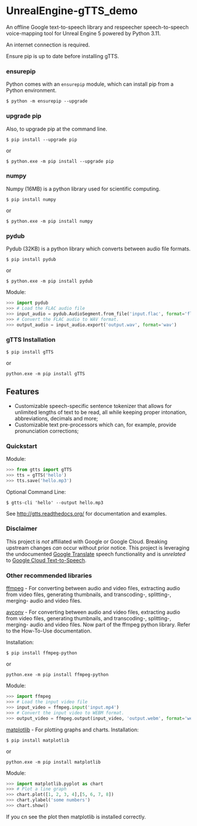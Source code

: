 # UnrealEngine-gTTS_demo
An offline Google text-to-speech library and respeecher speech-to-speech voice-mapping tool for Unreal Engine 5 powered by Python 3.11.

An internet connection is required.

Ensure pip is up to date before installing gTTS.

### ensurepip

Python comes with an `ensurepip` module, which can install pip from a Python environment.

```{pip-cli}
$ python -m ensurepip --upgrade
```

### upgrade pip

Also, to upgrade pip at the command line.

```{pip-cli}
$ pip install --upgrade pip
```
or
```{pip-cli}
$ python.exe -m pip install --upgrade pip
```

### numpy

Numpy (16MB) is a python library used for scientific computing.

```{pip-cli}
$ pip install numpy
```
or
```{pip-cli}
$ python.exe -m pip install numpy
```

### pydub

Pydub (32KB) is a python library which converts between audio file formats.

```{pip-cli}
$ pip install pydub
```
or
```{pip-cli}
$ python.exe -m pip install pydub
```

Module:
```python
>>> import pydub
>>> # Load the FLAC audio file
>>> input_audio = pydub.AudioSegment.from_file('input.flac', format='flac')
>>> # Convert the FLAC audio to WAV format.
>>> output_audio = input_audio.export('output.wav', format='wav')
```

### gTTS Installation

```{pip-cli}
$ pip install gTTS
```
or
```{pip-cli}
python.exe -m pip install gTTS
```

## Features

-   Customizable speech-specific sentence tokenizer that allows for unlimited lengths of text to be read, all while keeping proper intonation, abbreviations, decimals and more;
-   Customizable text pre-processors which can, for example, provide pronunciation corrections;

### Quickstart

Module:
```python
>>> from gtts import gTTS
>>> tts = gTTS('hello')
>>> tts.save('hello.mp3')
```

Optional Command Line:

```{pip-cli}
$ gtts-cli 'hello' --output hello.mp3
```

See <http://gtts.readthedocs.org/> for documentation and examples.

### Disclaimer

This project is *not* affiliated with Google or Google Cloud. Breaking upstream changes *can* occur without prior notice. This project is leveraging the undocumented [Google Translate](https://translate.google.com) speech functionality and is *unrelated* to [Google Cloud Text-to-Speech](https://cloud.google.com/text-to-speech/).

### Other recommended libraries

[ffmpeg](https://ffmpeg.org/download.html) - For converting between audio and video files, extracting audio from video files, generating thumbnails, and transcoding-, splitting-, merging- audio and video files. 

[avconv](https://ffmpeg.org/download.html) - For converting between audio and video files, extracting audio from video files, generating thumbnails, and transcoding-, splitting-, merging- audio and video files. Now part of the ffmpeg python library. Refer to the How-To-Use documentation.

Installation:

```{pip-cli}
$ pip install ffmpeg-python
```
or
```{pip-cli}
python.exe -m pip install ffmpeg-python
```

Module:
```python
>>> import ffmpeg
>>> # Load the input video file
>>> input_video = ffmpeg.input('input.mp4')
>>> # Convert the input video to WEBM format.
>>> output_video = ffmpeg.output(input_video, 'output.webm', format='webm').run()
```

[matplotlib](https://matplotlib.org/stable/users/installing.html) - For plotting graphs and charts.
Installation:

```{pip-cli}
$ pip install matplotlib
```
or
```{pip-cli}
python.exe -m pip install matplotlib
```

Module:
```python
>>> import matplotlib.pyplot as chart
>>> # Plot a line graph
>>> chart.plot([1, 2, 3, 4],[5, 6, 7, 8])
>>> chart.ylabel('some numbers')
>>> chart.show()
```

If you cn see the plot then matplotlib is installed correctly.
